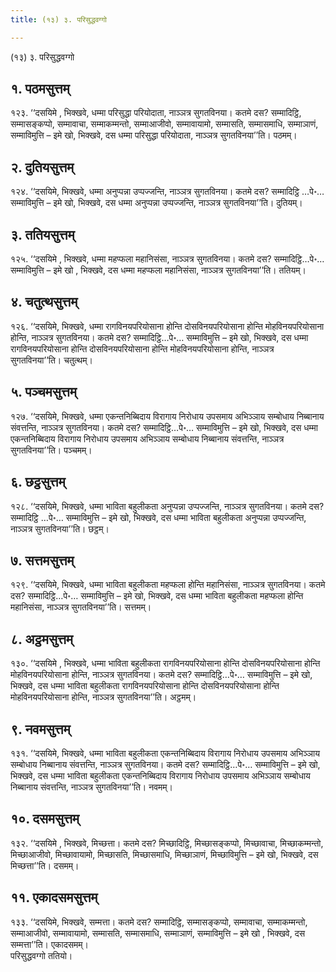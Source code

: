 ```yaml
---
title: (१३) ३. परिसुद्धवग्गो

---
```

(१३) ३. परिसुद्धवग्गो  


## १. पठमसुत्तम्

१२३. ‘‘दसयिमे , भिक्खवे, धम्मा परिसुद्धा परियोदाता, नाञ्ञत्र सुगतविनया। कतमे दस? सम्मादिट्ठि, सम्मासङ्कप्पो, सम्मावाचा, सम्माकम्मन्तो, सम्माआजीवो, सम्मावायामो, सम्मासति, सम्मासमाधि, सम्माञाणं, सम्माविमुत्ति – इमे खो, भिक्खवे, दस धम्मा परिसुद्धा परियोदाता, नाञ्ञत्र सुगतविनया’’ति। पठमम्।  


## २. दुतियसुत्तम्

१२४. ‘‘दसयिमे, भिक्खवे, धम्मा अनुप्पन्ना उप्पज्जन्ति, नाञ्ञत्र सुगतविनया। कतमे दस? सम्मादिट्ठि …पे॰… सम्माविमुत्ति – इमे खो, भिक्खवे, दस धम्मा अनुप्पन्ना उप्पज्जन्ति, नाञ्ञत्र सुगतविनया’’ति। दुतियम्।  


## ३. ततियसुत्तम्

१२५. ‘‘दसयिमे , भिक्खवे, धम्मा महप्फला महानिसंसा, नाञ्ञत्र सुगतविनया। कतमे दस? सम्मादिट्ठि…पे॰… सम्माविमुत्ति – इमे खो , भिक्खवे, दस धम्मा महप्फला महानिसंसा, नाञ्ञत्र सुगतविनया’’ति। ततियम्।  


## ४. चतुत्थसुत्तम्

१२६. ‘‘दसयिमे, भिक्खवे, धम्मा रागविनयपरियोसाना होन्ति दोसविनयपरियोसाना होन्ति मोहविनयपरियोसाना होन्ति, नाञ्ञत्र सुगतविनया। कतमे दस? सम्मादिट्ठि…पे॰… सम्माविमुत्ति – इमे खो, भिक्खवे, दस धम्मा रागविनयपरियोसाना होन्ति दोसविनयपरियोसाना होन्ति मोहविनयपरियोसाना होन्ति, नाञ्ञत्र सुगतविनया’’ति। चतुत्थम्।  


## ५. पञ्चमसुत्तम्

१२७. ‘‘दसयिमे, भिक्खवे, धम्मा एकन्तनिब्बिदाय विरागाय निरोधाय उपसमाय अभिञ्ञाय सम्बोधाय निब्बानाय संवत्तन्ति, नाञ्ञत्र सुगतविनया। कतमे दस? सम्मादिट्ठि…पे॰… सम्माविमुत्ति – इमे खो, भिक्खवे, दस धम्मा एकन्तनिब्बिदाय विरागाय निरोधाय उपसमाय अभिञ्ञाय सम्बोधाय निब्बानाय संवत्तन्ति, नाञ्ञत्र सुगतविनया’’ति। पञ्चमम्।  


## ६. छट्ठसुत्तम्

१२८. ‘‘दसयिमे, भिक्खवे, धम्मा भाविता बहुलीकता अनुप्पन्ना उप्पज्जन्ति, नाञ्ञत्र सुगतविनया। कतमे दस? सम्मादिट्ठि …पे॰… सम्माविमुत्ति – इमे खो, भिक्खवे, दस धम्मा भाविता बहुलीकता अनुप्पन्ना उप्पज्जन्ति, नाञ्ञत्र सुगतविनया’’ति। छट्ठम्।  


## ७. सत्तमसुत्तम्

१२९. ‘‘दसयिमे, भिक्खवे, धम्मा भाविता बहुलीकता महप्फला होन्ति महानिसंसा, नाञ्ञत्र सुगतविनया। कतमे दस? सम्मादिट्ठि…पे॰… सम्माविमुत्ति – इमे खो, भिक्खवे, दस धम्मा भाविता बहुलीकता महप्फला होन्ति महानिसंसा, नाञ्ञत्र सुगतविनया’’ति। सत्तमम्।  


## ८. अट्ठमसुत्तम्

१३०. ‘‘दसयिमे , भिक्खवे, धम्मा भाविता बहुलीकता रागविनयपरियोसाना होन्ति दोसविनयपरियोसाना होन्ति मोहविनयपरियोसाना होन्ति, नाञ्ञत्र सुगतविनया। कतमे दस? सम्मादिट्ठि…पे॰… सम्माविमुत्ति – इमे खो, भिक्खवे, दस धम्मा भाविता बहुलीकता रागविनयपरियोसाना होन्ति दोसविनयपरियोसाना होन्ति मोहविनयपरियोसाना होन्ति, नाञ्ञत्र सुगतविनया’’ति। अट्ठमम्।  


## ९. नवमसुत्तम्

१३१. ‘‘दसयिमे, भिक्खवे, धम्मा भाविता बहुलीकता एकन्तनिब्बिदाय विरागाय निरोधाय उपसमाय अभिञ्ञाय सम्बोधाय निब्बानाय संवत्तन्ति, नाञ्ञत्र सुगतविनया। कतमे दस? सम्मादिट्ठि…पे॰… सम्माविमुत्ति – इमे खो, भिक्खवे, दस धम्मा भाविता बहुलीकता एकन्तनिब्बिदाय विरागाय निरोधाय उपसमाय अभिञ्ञाय सम्बोधाय निब्बानाय संवत्तन्ति, नाञ्ञत्र सुगतविनया’’ति। नवमम्।  


## १०. दसमसुत्तम्

१३२. ‘‘दसयिमे , भिक्खवे, मिच्छत्ता। कतमे दस? मिच्छादिट्ठि, मिच्छासङ्कप्पो, मिच्छावाचा, मिच्छाकम्मन्तो, मिच्छाआजीवो, मिच्छावायामो, मिच्छासति, मिच्छासमाधि, मिच्छाञाणं, मिच्छाविमुत्ति – इमे खो, भिक्खवे, दस मिच्छत्ता’’ति। दसमम्।  


## ११. एकादसमसुत्तम्

१३३. ‘‘दसयिमे, भिक्खवे, सम्मत्ता। कतमे दस? सम्मादिट्ठि, सम्मासङ्कप्पो, सम्मावाचा, सम्माकम्मन्तो, सम्माआजीवो, सम्मावायामो, सम्मासति, सम्मासमाधि, सम्माञाणं, सम्माविमुत्ति – इमे खो , भिक्खवे, दस सम्मत्ता’’ति। एकादसमम्।  
परिसुद्धवग्गो ततियो।  